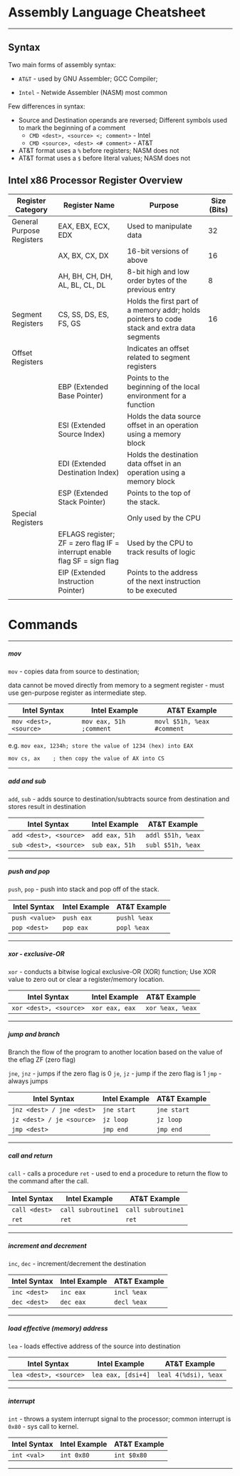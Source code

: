 # Assembly Language Cheatsheet
---

## Syntax

Two main forms of assembly syntax: 

* `AT&T` - used by GNU Assembler; GCC Compiler;

* `Intel` - Netwide Assembler (NASM) most common

Few differences in syntax:

* Source and Destination operands are reversed;  Different symbols used to mark the beginning of a comment
	* `CMD <dest>, <source> <; comment>` - Intel
	* `CMD <source>, <dest> <# comment>` - AT&T
* AT&T format uses a `%` before registers; NASM does not
* AT&T format uses a `$` before literal values; NASM does not

## Intel x86 Processor Register Overview

| Register Category         | Register Name                                                             | Purpose                                                                                     | Size (Bits) |
|---------------------------|---------------------------------------------------------------------------|---------------------------------------------------------------------------------------------|-------------|
| General Purpose Registers | EAX, EBX, ECX, EDX                                                        | Used to manipulate data                                                                     | 32          |
|                           | AX, BX, CX, DX                                                            | 16-bit versions of above                                                                    | 16          |
|                           | AH, BH, CH, DH, AL, BL, CL, DL                                            | 8-bit high and low order bytes of the previous entry                                        | 8           |
| Segment Registers         | CS, SS, DS, ES, FS, GS                                                    | Holds the first part of a memory addr; holds pointers to code stack and extra data segments | 16          |
| Offset Registers          |                                                                           | Indicates an offset related to segment registers                                            |             |
|                           | EBP (Extended Base Pointer)                                               | Points to the beginning of the local environment  for a function                            |             |
|                           | ESI (Extended Source Index)                                               | Holds the data source offset in an operation  using a memory block                          |             |
|                           | EDI (Extended Destination Index)                                          | Holds the destination data offset in an operation  using a memory block                     |             |
|                           | ESP (Extended Stack Pointer)                                              | Points to the top of the stack.                                                             |             |
| Special Registers         |                                                                           | Only used by the CPU                                                                        |             |
|                           | EFLAGS register; ZF = zero flag IF = interrupt enable flag SF = sign flag | Used by the CPU to track results of logic                                                   |             |
|                           | EIP (Extended Instruction Pointer)                                        | Points to the address of the next instruction to be executed                                |             |
|                           |                                                                           |                                                                                             |             |

# Commands
---

##### mov

`mov` - copies data from source to destination;

data cannot be moved directly from memory to a segment register - must use gen-purpose register as intermediate step.

| Intel Syntax           | Intel Example           | AT&T Example               |
|------------------------|-------------------------|----------------------------|
| `mov <dest>, <source>` | `mov eax, 51h ;comment` | `movl $51h, %eax #comment` |

e.g. 
`mov eax, 1234h; store the value of 1234 (hex) into EAX`

`mov cs, ax    ; then copy the value of AX into CS`

---

##### add and sub

`add`, `sub` - adds source to destination/subtracts source from destination and stores result in destination

| Intel Syntax           | Intel Example  | AT&T Example      |
|------------------------|----------------|-------------------|
| `add <dest>, <source>` | `add eax, 51h` | `addl $51h, %eax` |
| `sub <dest>, <source>` | `sub eax, 51h` | `subl $51h, %eax` |

---

##### push and pop

`push`, `pop` - push into stack and pop off of the stack.

| Intel Syntax   | Intel Example  | AT&T Example |
|----------------|----------------|--------------|
| `push <value>` | `push eax`     | `pushl %eax` |
| `pop <dest>`   | `pop eax`      | `popl %eax`  |

---

##### xor - exclusive-OR

`xor` - conducts a bitwise logical exclusive-OR (XOR) function; Use XOR value to zero out or clear a register/memory location.

| Intel Syntax           | Intel Example  | AT&T Example     |
|------------------------|----------------|------------------|
| `xor <dest>, <source>` | `xor eax, eax` | `xor %eax, %eax` |

---

##### jump and branch

Branch the flow of the program to another location based on the value of the eflag ZF (zero flag)

`jne`, `jnz` - jumps if the zero flag is 0
`je`, `jz` - jump if the zero flag is 1
`jmp` - always jumps


| Intel Syntax              | Intel Example  | AT&T Example |
|---------------------------|----------------|--------------|
| `jnz <dest> / jne <dest>` | `jne start`    | `jne start`  |
| `jz <dest> / je <source>` | `jz loop`      | `jz loop`    |
| `jmp <dest>`              | `jmp end`      | `jmp end`    |

---

##### call and return

`call` - calls a procedure
`ret` - used to end a procedure to return the flow to the command after the call.

| Intel Syntax  | Intel Example      | AT&T Example       |
|---------------|--------------------|--------------------|
| `call <dest>` | `call subroutine1` | `call subroutine1` |
| `ret`         | `ret`              | `ret`              |

---

##### increment and decrement

`inc`, `dec` - increment/decrement the destination

| Intel Syntax   | Intel Example  | AT&T Example |
|----------------|----------------|--------------|
| `inc <dest>`   | `inc eax`      | `incl %eax`  |
| `dec <dest>`   | `dec eax`      | `decl %eax`  |

---

##### load effective (memory) address

`lea` - loads effective address of the source into destination

| Intel Syntax           | Intel Example      | AT&T Example         |
|------------------------|--------------------|----------------------|
| `lea <dest>, <source>` | `lea eax, [dsi+4]` | `leal 4(%dsi), %eax` |

---

##### interrupt

`int` - throws a system interrupt signal to the processor; common interrupt is `0x80` - sys call to kernel.

| Intel Syntax | Intel Example  | AT&T Example  |
|--------------|----------------|---------------|
| `int <val>`  | `int 0x80`     | `int $0x80`   |

---